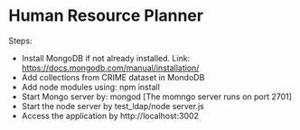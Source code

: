 # Human Resource Planner

Steps:

- Install MongoDB if not already installed. Link: https://docs.mongodb.com/manual/installation/
- Add collections from CRIME dataset in MondoDB
- Add node modules using: npm install
- Start Mongo server by: mongod [The momngo server runs on port 2701]
- Start the node server by test_ldap/node server.js
- Access the application by http://localhost:3002
